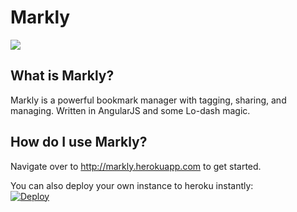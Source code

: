 Markly
======

<img src="http://i.imgur.com/DPUcdts.png"></img><br>
## What is Markly?
Markly is a powerful bookmark manager with tagging, sharing, and managing. Written in AngularJS and some Lo-dash magic.

## How do I use Markly?
Navigate over to http://markly.herokuapp.com to get started.

You can also deploy your own instance to heroku instantly:<br>
[![Deploy](https://www.herokucdn.com/deploy/button.png)](https://heroku.com/deploy?template=https://github.com/xasos/Markly)
